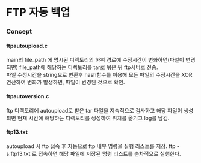 # FTP 자동 백업

### Concept

#### ftpautoupload.c

main의 file_path 에 명시된 디렉토리의 하위 경로에
수정시간이 변화하면(파일이 변경되면) file_path에 해당하는
디렉토리를 tar로 묶은 뒤 ftp서버로 전송.
<br/>
파일 수정시간을 string으로 변환후 hash함수를 이용해 모든
파일의 수정시간을 XOR 연산하여 변화가 발생하면, 파일이 변경된
것으로 확인.

#### ftpautoversion.c

ftp 디렉토리에 autoupload로 받은 tar 파일을 지속적으로 검사하고
해당 파일이 생성되면 현재 시간에 해당하는 디렉토리를 생성하여
위치를 옮기고 log를 남김.

#### ftp13.txt

autoupload 시 ftp 접속 후 자동으로 ftp 내부 명령을 실행 리스트를 저장.
ftp -s:ftp13.txt 로 접속하면 해당 파일에 저장된 명령 리스트를
순차적으로 실행한다.
